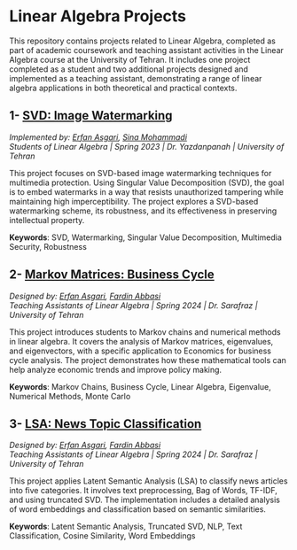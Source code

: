# Linear Algebra Projects

This repository contains projects related to Linear Algebra, completed as part of academic coursework and teaching assistant activities in the Linear Algebra course at the University of Tehran. It includes one project completed as a student and two additional projects designed and implemented as a teaching assistant, demonstrating a range of linear algebra applications in both theoretical and practical contexts.


## 1- [SVD: Image Watermarking](https://github.com/erfanasgari21/SVD_Image_Watermarking)
   _Implemented by: [Erfan Asgari](https://github.com/erfanasgari21), [Sina Mohammadi](https://gist.github.com/smsina)_  
   _Students of Linear Algebra | Spring 2023 | Dr. Yazdanpanah | University of Tehran_

   This project focuses on SVD-based image watermarking techniques for multimedia protection. Using Singular Value Decomposition (SVD), the goal is to embed watermarks in a way that resists unauthorized tampering while maintaining high imperceptibility. The project explores a SVD-based watermarking scheme, its robustness, and its effectiveness in preserving intellectual property.

   **Keywords**: SVD, Watermarking, Singular Value Decomposition, Multimedia Security, Robustness
   

## 2- [Markov Matrices: Business Cycle](https://github.com/erfanasgari21/Markov_Matrices_Business_Cycle)
   _Designed by: [Erfan Asgari](https://github.com/erfanasgari21), [Fardin Abbasi](https://github.com/fardinabbasi)_  
   _Teaching Assistants of Linear Algebra | Spring 2024 | Dr. Sarafraz | University of Tehran_

   This project introduces students to Markov chains and numerical methods in linear algebra. It covers the analysis of Markov matrices, eigenvalues, and eigenvectors, with a specific application to Economics for business cycle analysis. The project demonstrates how these mathematical tools can help analyze economic trends and improve policy making.

   **Keywords**: Markov Chains, Business Cycle, Linear Algebra, Eigenvalue, Numerical Methods, Monte Carlo

## 3- [LSA: News Topic Classification](https://github.com/erfanasgari21/LSA_News_Classification)
   _Designed by: [Erfan Asgari](https://github.com/erfanasgari21), [Fardin Abbasi](https://github.com/fardinabbasi)_  
   _Teaching Assistants of Linear Algebra | Spring 2024 | Dr. Sarafraz | University of Tehran_

   This project applies Latent Semantic Analysis (LSA) to classify news articles into five categories. It involves text preprocessing, Bag of Words, TF-IDF, and using truncated SVD. The implementation includes a detailed analysis of word embeddings and classification based on semantic similarities.

   **Keywords**: Latent Semantic Analysis, Truncated SVD, NLP, Text Classification, Cosine Similarity, Word Embeddings

